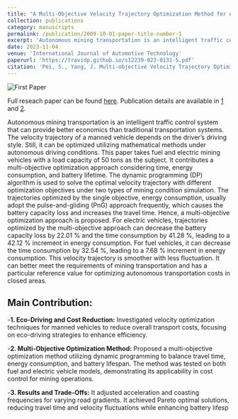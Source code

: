 ```yaml
---
title: "A Multi-Objective Velocity Trajectory Optimization Method for Autonomous Mining Vehicles"
collection: publications
category: manuscripts
permalink: /publication/2009-10-01-paper-title-number-1
excerpt: 'Autonomous mining transportation is an intelligent traffic control system that can provide better economics than traditional transportation systems. The velocity trajectory of a manned vehicle depends on the driver’s driving style. Still, it can be optimized utilizing mathematical methods under autonomous driving conditions. This paper takes fuel and electric mining vehicles with a load capacity of 50 tons as the subject. It contributes a multi-objective optimization approach considering time, energy consumption, and battery lifetime. The dynamic programming (DP) algorithm is used to solve the optimal velocity trajectory with different optimization objectives under two types of mining condition simulation. The trajectories optimized by the single objective, energy consumption, usually adopt the pulse-and-gliding (PnG) approach frequently, which causes the battery capacity loss and increases the travel time. Hence, a multi-objective optimization approach is proposed. For electric vehicles, trajectories optimized by the multi-objective approach can decrease the battery capacity loss by 22.01 % and the time consumption by 41.28 %, leading to a 42.12 % increment in energy consumption. For fuel vehicles, it can decrease the time consumption by 32.54 %, leading to a 7.68 % increment in energy consumption. This velocity trajectory is smoother with less fluctuation. It can better meet the requirements of mining transportation and has a particular reference value for optimizing autonomous transportation costs in closed areas.'
date: 2023-11-04
venue: 'International Journal of Automotive Technology'
paperurl: 'https://travidp.github.io/s12239-023-0131-5.pdf'
citation: 'Pei, S., Yang, J. Multi-objective Velocity Trajectory Optimization Method for Autonomous Mining Vehicles. Int.J Automot. Technol. 24, 1627–1641 (2023). https://doi.org/10.1007/s12239-023-0131-5'
---
```

![First Paper](https://travidp.github.io//Pic_Final.png)

Full reseach paper can be found [here](https://travidp.github.io/s12239-023-0131-5.pdf). Publication details are available in [1](https://travid-pei.github.io//publication/2009-10-01-paper-title-number-1) and [2](https://link.springer.com/article/10.1007/s12239-023-0131-5). 

Autonomous mining transportation is an intelligent traffic control system that can provide better economics than traditional transportation systems. The velocity trajectory of a manned vehicle depends on the driver’s driving style. Still, it can be optimized utilizing mathematical methods under autonomous driving conditions. This paper takes fuel and electric mining vehicles with a load capacity of 50 tons as the subject. It contributes a multi-objective optimization approach considering time, energy consumption, and battery lifetime. The dynamic programming (DP) algorithm is used to solve the optimal velocity trajectory with different optimization objectives under two types of mining condition simulation. The trajectories optimized by the single objective, energy consumption, usually adopt the pulse-and-gliding (PnG) approach frequently, which causes the battery capacity loss and increases the travel time. Hence, a multi-objective optimization approach is proposed. For electric vehicles, trajectories optimized by the multi-objective approach can decrease the battery capacity loss by 22.01 % and the time consumption by 41.28 %, leading to a 42.12 % increment in energy consumption. For fuel vehicles, it can decrease the time consumption by 32.54 %, leading to a 7.68 % increment in energy consumption. This velocity trajectory is smoother with less fluctuation. It can better meet the requirements of mining transportation and has a particular reference value for optimizing autonomous transportation costs in closed areas.

Main Contribution:
----
-**1. Eco-Driving and Cost Reduction:** Investigated velocity optimization techniques for manned vehicles to reduce overall transport costs, focusing on eco-driving strategies to enhance efficiency.

-**2. Multi-Objective Optimization Method:** Proposed a multi-objective optimization method utilizing dynamic programming to balance travel time, energy consumption, and battery lifespan. The method was tested on both fuel and electric vehicle models, demonstrating its applicability in cost control for mining operations.

-**3. Results and Trade-Offs:** It adjusted acceleration and coasting frequencies for varying road gradients. It achieved Pareto optimal solutions, reducing travel time and velocity fluctuations while enhancing battery lifesp
